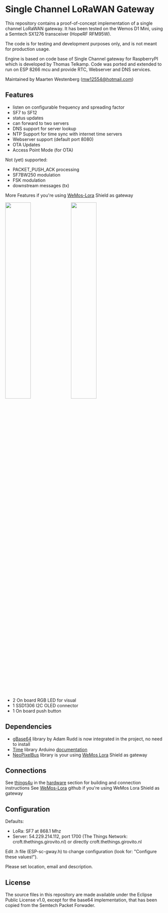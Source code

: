 Single Channel LoRaWAN Gateway
==============================
This repository contains a proof-of-concept implementation of a single
channel LoRaWAN gateway. It has been tested on the Wemos D1 Mini, using a 
Semtech SX1276 transceiver (HopeRF RFM95W).

The code is for testing and development purposes only, and is not meant 
for production usage. 

Engine is based on code base of Single Channel gateway for RaspberryPI
which is developed by Thomas Telkamp. Code was ported and extended to run
on ESP 8266 mcu and provide RTC, Webserver and DNS services.

Maintained by Maarten Westenberg (mw12554@hotmail.com)

Features
--------
- listen on configurable frequency and spreading factor
- SF7 to SF12
- status updates
- can forward to two servers
- DNS support for server lookup
- NTP Support for time sync with internet time servers
- Webserver support (default port 8080)
- OTA Updates
- Access Point Mode (for OTA)

Not (yet) supported:
- PACKET_PUSH_ACK processing
- SF7BW250 modulation
- FSK modulation
- downstream messages (tx)

More Features if you're using [WeMos-Lora][3] Shield as gateway

<img src="https://raw.githubusercontent.com/hallard/WeMos-Lora/master/WeMos-Lora-top.png" width="40%" height="40%">&nbsp;
<img src="https://raw.githubusercontent.com/hallard/WeMos-Lora/master/WeMos-Lora-bot.png" width="40%" height="40%">    

- 2 On board RGB LED for visual 
- 1 SSD1306 I2C OLED connector
- 1 On board push button

Dependencies
------------

- [gBase64][7] library by Adam Rudd is now integrated in the project, no need to install
- [Time][5] library Arduino [documentation][6]
- [NeoPixelBus][4] library is your using [WeMos Lora][3] Shield as gateway

Connections
-----------
See [things4u][8] in the [hardware][9] section for building and connection instructions
See [WeMos-Lora][3] github if you're using WeMos Lora Shield as gateway


Configuration
-------------

Defaults:

- LoRa:   SF7 at 868.1 Mhz
- Server: 54.229.214.112, port 1700  (The Things Network: croft.thethings.girovito.nl)
  or directly croft.thethings.girovito.nl

Edit .h file (ESP-sc-gway.h) to change configuration (look for: "Configure these values!").

Please set location, email and description.

License
-------
The source files in this repository are made available under the Eclipse
Public License v1.0, except for the base64 implementation, that has been
copied from the Semtech Packet Forwader.


[2]: https://hallard.me
[3]: https://github.com/hallard/WeMos-Lora
[4]: https://github.com/Makuna/NeoPixelBus
[5]: https://github.com/PaulStoffregen/Time
[6]: http://playground.arduino.cc/code/time
[7]: https://github.com/adamvr/arduino-base64
[8]: http://things4u.github.io
[9]: http://things4u.github.io/HardwareGuide/hardware_guide.html
